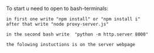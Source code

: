 To start u need to open to bash-terminals:

    in first one write "npm install" or "npm install i"
    after that write "node proxy-server.js"

    in the second bash write  "python -m http.server 8000"

    the folowing instuctions is on the server webpage